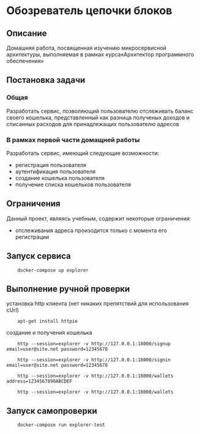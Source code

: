 # Обозреватель цепочки блоков

## Описание
Домашняя работа, 
посвященная изучению микросервисной архитектуры, 
выполняемая в рамках курса«Архитектор программного обеспечения»

## Постановка задачи

### Общая
Разработать сервис, позволяющий пользователю отслеживать баланс своего кошелька, 
представленный как разница полученых доходов и списанных расходов для принадлежащих пользователю адресов 

### В рамках первой части домащней работы
Разработать сервис, имеющий следующие возможности:
* регистрация пользователя
* аутентификация пользователя
* создание кошелька пользователя
* получение списка кошельков пользователя

## Ограничения
Данный проект, являясь учебным, содержит некоторые ограничения:
* отслеживания адреса произодится только с момента его регистрации

## Запуск сервиса
```
    docker-compose up explorer
```

## Выполнение ручной проверки

установка http клиента (нет никаких препятствий для использования cUrl)
```
    apt-get install httpie
```

создание и получения кошелька
```
    http --session=explorer -v http://127.0.0.1:18000/signup email=user@site.net password=12345678

    http --session=explorer -v http://127.0.0.1:18000/signin email=user@site.net password=12345678

    http --session=explorer -v http://127.0.0.1:18000/wallets address=1234567890ABCDEF

    http --session=explorer -v http://127.0.0.1:18000/wallets 

```


## Запуск самопроверки
```
    docker-compose run explorer-test
```
